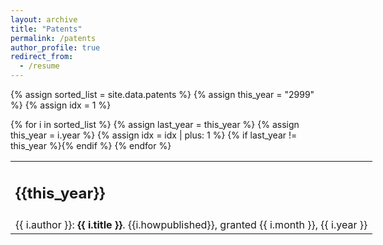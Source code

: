 ```yaml
---
layout: archive
title: "Patents"
permalink: /patents
author_profile: true
redirect_from:
  - /resume
---
```


{% assign sorted_list = site.data.patents %}
{% assign this_year = "2999" %}
{% assign idx = 1 %}

<table style="width: 600px;">
{% for i in sorted_list %}
  {% assign last_year = this_year %}
  {% assign this_year = i.year %}
  {% assign idx = idx | plus: 1 %}
  {% if last_year != this_year %}<tr><td><h2>{{this_year}}</h2></td></tr>{% endif %}
  <tr><td>
    {{ i.author }}: <b>{{ i.title }}</b>. {{i.howpublished}}, granted {{ i.month }}, {{ i.year }}
  </td></tr>
{% endfor %}
</table>
